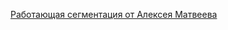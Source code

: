 [Работающая сегментация от Алексея Матвеева](https://github.com/terrainternship/KARATE_2step_s/blob/main/Aleksei_Matveev/%D0%90%D0%BD%D0%B0%D0%BB%D0%B8%D0%B7_%D1%83%D0%B3%D0%BB%D0%BE%D0%B2_%D0%B4%D0%BB%D1%8F_%D0%BE%D0%BF%D1%80%D0%B5%D0%B4%D0%BB%D0%B5%D0%BD%D0%B8%D1%8F_%D1%84%D0%B0%D0%B7_%D0%B4%D0%B2%D0%B8%D0%B6%D0%B5%D0%BD%D0%B8%D1%8F_%D0%B2_%D0%BA%D0%B0%D1%80%D0%B0%D1%82%D0%B5_v4_2.ipynb)
